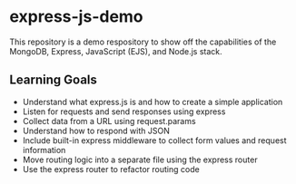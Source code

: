 # express-js-demo
This repository is a demo respository to show off the capabilities of the MongoDB, Express, JavaScript (EJS), and Node.js stack.

## Learning Goals
* Understand what express.js is and how to create a simple application
* Listen for requests and send responses using express
* Collect data from a URL using request.params
* Understand how to respond with JSON
* Include built-in express middleware to collect form values and request information
* Move routing logic into a separate file using the express router
* Use the express router to refactor routing code